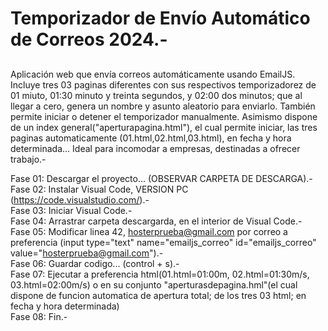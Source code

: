 # Temporizador de Envío Automático de Correos 2024.-
## 
Aplicación web que envía correos automáticamente usando EmailJS. Incluye tres 03 paginas diferentes con sus respectivos temporizadorez de 01 miuto, 01:30 minuto y treinta segundos, y 02:00 dos minutos; que al llegar a cero, genera un nombre y asunto aleatorio para enviarlo. También permite iniciar o detener el temporizador manualmente. Asimismo dispone de un index general("aperturapagina.html"), el cual permite iniciar, las tres paginas automaticamente (01.html,02.html,03.html), en fecha y hora determinada... Ideal para incomodar a empresas, destinadas a ofrecer trabajo.-

Fase 01: Descargar el proyecto... (OBSERVAR CARPETA DE DESCARGA).- <br>
Fase 02: Instalar Visual Code, VERSION PC (https://code.visualstudio.com/).-<br>
Fase 03: Iniciar Visual Code.-<br>
Fase 04: Arrastrar carpeta descargarda, en el interior de Visual Code.-<br>
Fase 05: Modificar linea 42, hosterprueba@gmail.com por correo a preferencia (input type="text" name="emailjs_correo" id="emailjs_correo" value="hosterprueba@gmail.com").-<br>
Fase 06: Guardar codigo... (control + s).-<br>
Fase 07: Ejecutar a preferencia html(01.html=01:00m, 02.html=01:30m/s, 03.html=02:00m/s) o en su conjunto "aperturasdepagina.hml"(el cual dispone de funcion automatica de apertura total; de los tres 03 html; en fecha y hora determinada)<br>
Fase 08: Fin.-
